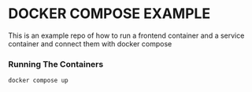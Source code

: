 # DOCKER COMPOSE EXAMPLE

 This is an example repo of how to run a frontend container and a service container and connect them with docker compose

### Running The Containers
    docker compose up
